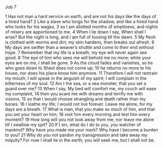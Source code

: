 Job 7

1	Has not man a hard service on earth, and are not his days like the days of a hired hand?
2	Like a slave who longs for the shadow, and like a hired hand who looks for his wages,
3	so I am allotted months of emptiness, and nights of misery are apportioned to me.
4	When I lie down I say, When shall I arise? But the night is long, and I am full of tossing till the dawn.
5	My flesh is clothed with worms and dirt; my skin hardens, then breaks out afresh.
6	My days are swifter than a weaver’s shuttle and come to their end without hope.
7	Remember that my life is a breath; my eye will never again see good.
8	The eye of him who sees me will behold me no more; while your eyes are on me, I shall be gone.
9	As the cloud fades and vanishes, so he who goes down to Sheol does not come up;
10	he returns no more to his house, nor does his place know him anymore.
11	Therefore I will not restrain my mouth; I will speak in the anguish of my spirit; I will complain in the bitterness of my soul.
12	Am I the sea, or a sea monster, that you set a guard over me?
13	When I say, My bed will comfort me, my couch will ease my complaint,
14	then you scare me with dreams and terrify me with visions,
15	so that I would choose strangling and death rather than my bones.
16	I loathe my life; I would not live forever. Leave me alone, for my days are a breath.
17	What is man, that you make so much of him, and that you set your heart on him,
18	visit him every morning and test him every moment?
19	How long will you not look away from me, nor leave me alone till I swallow my spit?
20	If I sin, what do I do to you, you watcher of mankind? Why have you made me your mark? Why have I become a burden to you?
21	Why do you not pardon my transgression and take away my iniquity? For now I shall lie in the earth; you will seek me, but I shall not be.

